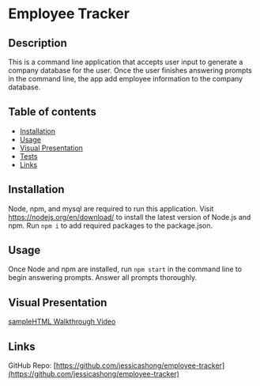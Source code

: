 # Employee Tracker

## Description
This is a command line application that accepts user input to generate a company database for the user. Once the user finishes answering prompts in the command line, the app add employee information to the company database.

## Table of contents
- [Installation](#installation)
- [Usage](#usage)
- [Visual Presentation](#visual-presentation)
- [Tests](#tests)
- [Links](#links)

## Installation
Node, npm, and mysql are required to run this application. 
Visit https://nodejs.org/en/download/ to install the latest version of Node.js and npm. Run `npm i` to add required packages to the package.json.


## Usage
Once Node and npm are installed, run `npm start` in the command line to begin answering prompts. Answer all prompts thoroughly.

## Visual Presentation
[sampleHTML Walkthrough Video]()

## Links 
GitHub Repo: [https://github.com/jessicashong/employee-tracker](https://github.com/jessicashong/employee-tracker)

